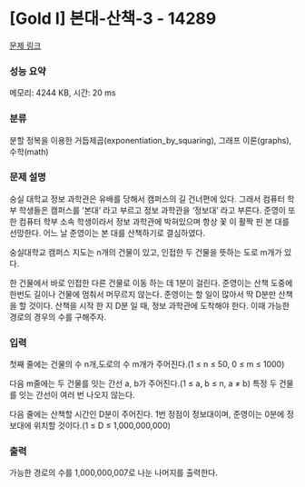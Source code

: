 # [Gold I] 본대-산책-3 - 14289 

[문제 링크](https://www.acmicpc.net/problem/14289) 

### 성능 요약

메모리: 4244 KB, 시간: 20 ms

### 분류

분할 정복을 이용한 거듭제곱(exponentiation_by_squaring), 그래프 이론(graphs), 수학(math)

### 문제 설명

숭실 대학교 정보 과학관은 유배를 당해서 캠퍼스의 길 건너편에 있다. 그래서 컴퓨터 학부 학생들은 캠퍼스를 ‘본대’ 라고 부르고 정보 과학관을 ‘정보대’ 라고 부른다. 준영이 또한 컴퓨터 학부 소속 학생이라서 정보 과학관에 박혀있으며 항상 꽃 이 활짝 핀 본 대를 선망한다. 어느 날 준영이는 본 대를 산책하기로 결심하였다.

숭실대학교 캠퍼스 지도는 n개의 건물이 있고, 인접한 두 건물을 뜻하는 도로 m개가 있다.

한 건물에서 바로 인접한 다른 건물로 이동 하는 데 1분이 걸린다. 준영이는 산책 도중에 한번도 길이나 건물에 멈춰서 머무르지 않는다. 준영이는 할 일이 많아서 딱 D분만 산책을 할 것이다. 산책을 시작 한 지 D분 일 때, 정보 과학관에 도착해야 한다. 이때 가능한 경로의 경우의 수를 구해주자.
### 입력 

 첫째 줄에는 건물의 수 n개,도로의 수 m개가 주어진다.(1 ≤ n ≤ 50, 0 ≤ m ≤ 1000)

다음 m줄에는 두 건물를 잇는 간선 a, b가 주어진다.(1 ≤ a, b ≤ n, a ≠ b) 특정 두 건물를 잇는 간선이 여러 번 나오지 않는다.

다음 줄에는 산책할 시간인 D분이 주어진다. 1번 정점이 정보대이며, 준영이는 0분에 정보대에 위치할 것이다.(1 ≤ D ≤ 1,000,000,000)
### 출력 

 가능한 경로의 수를 1,000,000,007로 나눈 나머지를 출력한다.


